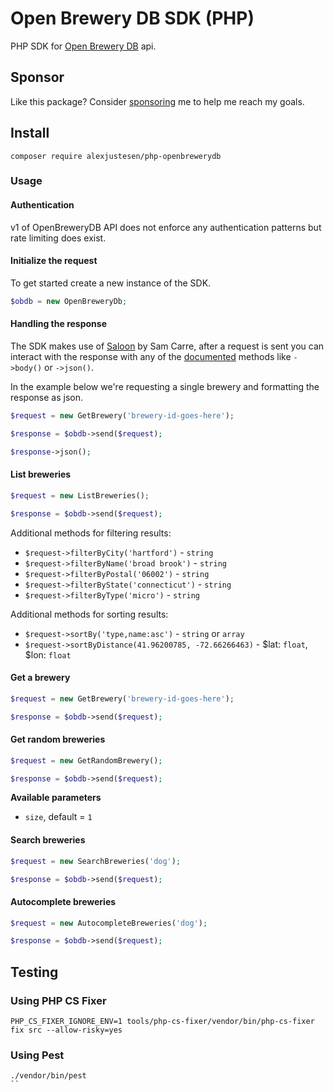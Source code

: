 # Open Brewery DB SDK (PHP)

PHP SDK for [Open Brewery DB](https://www.openbrewerydb.org/) api.

## Sponsor

Like this package? Consider [sponsoring](https://github.com/sponsors/alexjustesen) me to help me reach my goals.

## Install

```
composer require alexjustesen/php-openbrewerydb
```

### Usage

#### Authentication

v1 of OpenBreweryDB API does not enforce any authentication patterns but rate limiting does exist.

#### Initialize the request

To get started create a new instance of the SDK.

```php
$obdb = new OpenBreweryDb;

```

#### Handling the response

The SDK makes use of [Saloon](https://docs.saloon.dev/) by Sam Carre, after a request is sent you can interact with the response with any of the [documented](https://docs.saloon.dev/the-basics/responses) methods like `->body()` or `->json()`.

In the example below we're requesting a single brewery and formatting the response as json.

```php
$request = new GetBrewery('brewery-id-goes-here');

$response = $obdb->send($request);

$response->json();
```

#### List breweries

```php
$request = new ListBreweries();

$response = $obdb->send($request);
```

Additional methods for filtering results:

- `$request->filterByCity('hartford')` - `string`
- `$request->filterByName('broad brook')` - `string`
- `$request->filterByPostal('06002')` - `string`
- `$request->filterByState('connecticut')` - `string`
- `$request->filterByType('micro')` - `string`

Additional methods for sorting results:

- `$request->sortBy('type,name:asc')` - `string` or `array`
- `$request->sortByDistance(41.96200785, -72.66266463)` - $lat: `float`, $lon: `float`

#### Get a brewery

```php
$request = new GetBrewery('brewery-id-goes-here');

$response = $obdb->send($request);
```

#### Get random breweries

```php
$request = new GetRandomBrewery();

$response = $obdb->send($request);
```

**Available parameters**
- `size`, default = `1`

#### Search breweries

```php
$request = new SearchBreweries('dog');

$response = $obdb->send($request);
```

#### Autocomplete breweries

```php
$request = new AutocompleteBreweries('dog');

$response = $obdb->send($request);
```

## Testing

### Using PHP CS Fixer

```
PHP_CS_FIXER_IGNORE_ENV=1 tools/php-cs-fixer/vendor/bin/php-cs-fixer fix src --allow-risky=yes
```

### Using Pest
```
./vendor/bin/pest
``
